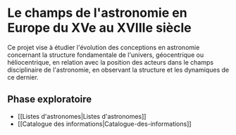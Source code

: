 # Le champs de l'astronomie en Europe du XVe au XVIIIe siècle


Ce projet vise à étudier l'évolution des conceptions en astronomie concernant la structure fondamentale de l'univers, géocentrique ou héliocentrique, en relation avec la position des acteurs dans le champs disciplinaire de l'astronomie, en observant la structure et les dynamiques de ce dernier.




## Phase exploratoire

*  [[Listes d'astronomes|Listes d'astronomes]]
*  [[Catalogue des informations|Catalogue-des-informations]]




